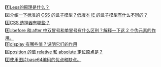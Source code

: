 :one:[Less的原理是什么？](https://github.com/Eveveen/fe-study/blob/master/css/01.less.md)    
:two:[介绍一下标准的 CSS 的盒子模型？低版本 IE 的盒子模型有什么不同的？](https://github.com/Eveveen/fe-study/blob/master/css/02.box.md)  
:three:[CSS 选择器有哪些？](https://github.com/Eveveen/fe-study/blob/master/css/03.selector.md)    
:four:[::before 和:after 中双冒号和单冒号有什么区别？解释一下这 2 个伪元素的作用。](https://github.com/Eveveen/fe-study/blob/master/css/04.element.md)   
:five:[display 有哪些值？说明它们的作用](https://github.com/Eveveen/fe-study/blob/master/css/05.display.md)   
:six:[position 的值 relative 和 absolute 定位原点是？](https://github.com/Eveveen/fe-study/blob/master/css/06.absolute.md)   
:seven:[使用图片base64编码的优点和缺点。](https://github.com/Eveveen/fe-study/blob/master/css/07.base64.md)    